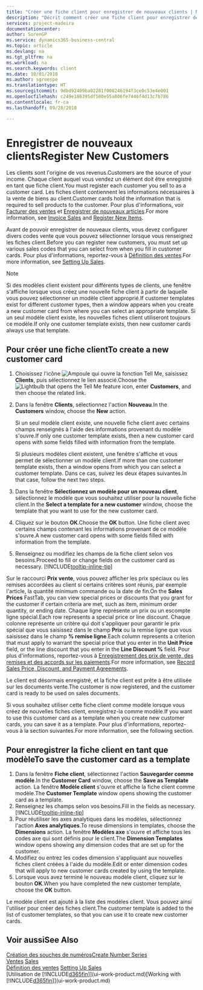 ```yaml
---
title: "Créer une fiche client pour enregistrer de nouveaux clients | Microsoft Docs"
description: "Décrit comment créer une fiche client pour enregistrer des informations sur chaque nouveau client ou client auquel vous vendez."
services: project-madeira
documentationcenter: 
author: SorenGP
ms.service: dynamics365-business-central
ms.topic: article
ms.devlang: na
ms.tgt_pltfrm: na
ms.workload: na
ms.search.keywords: client
ms.date: 10/01/2018
ms.author: sgroespe
ms.translationtype: HT
ms.sourcegitcommit: 9dbd92409ba02281f008246194f3ce0c53e4e001
ms.openlocfilehash: c249e186395df580e55a806fe7446f4d13c7b786
ms.contentlocale: fr-ca
ms.lasthandoff: 09/28/2018

---
```

# <a name="register-new-customers"></a><span data-ttu-id="b35f1-103">Enregistrer de nouveaux clients</span><span class="sxs-lookup"><span data-stu-id="b35f1-103">Register New Customers</span></span>
<span data-ttu-id="b35f1-104">Les clients sont l'origine de vos revenus.</span><span class="sxs-lookup"><span data-stu-id="b35f1-104">Customers are the source of your income.</span></span> <span data-ttu-id="b35f1-105">Chaque client auquel vous vendez un élément doit être enregistré en tant que fiche client.</span><span class="sxs-lookup"><span data-stu-id="b35f1-105">You must register each customer you sell to as a customer card.</span></span> <span data-ttu-id="b35f1-106">Les fiches client contiennent les informations nécessaires à la vente de biens au client.</span><span class="sxs-lookup"><span data-stu-id="b35f1-106">Customer cards hold the information that is required to sell products to the customer.</span></span> <span data-ttu-id="b35f1-107">Pour plus d'informations, voir [Facturer des ventes](sales-how-invoice-sales.md) et [Enregistrer de nouveaux articles](inventory-how-register-new-items.md).</span><span class="sxs-lookup"><span data-stu-id="b35f1-107">For more information, see [Invoice Sales](sales-how-invoice-sales.md) and [Register New Items](inventory-how-register-new-items.md).</span></span>  

<span data-ttu-id="b35f1-108">Avant de pouvoir enregistrer de nouveaux clients, vous devez configurer divers codes vente que vous pouvez sélectionner lorsque vous renseignez les fiches client.</span><span class="sxs-lookup"><span data-stu-id="b35f1-108">Before you can register new customers, you must set up various sales codes that you can select from when you fill in customer cards.</span></span> <span data-ttu-id="b35f1-109">Pour plus d'informations, reportez-vous à [Définition des ventes](sales-setup-sales.md).</span><span class="sxs-lookup"><span data-stu-id="b35f1-109">For more information, see [Setting Up Sales](sales-setup-sales.md).</span></span>

> [!NOTE]  
>   <span data-ttu-id="b35f1-110">Si des modèles client existent pour différents types de clients, une fenêtre s'affiche lorsque vous créez une nouvelle fiche client à partir de laquelle vous pouvez sélectionner un modèle client approprié.</span><span class="sxs-lookup"><span data-stu-id="b35f1-110">If customer templates exist for different customer types, then a window appears when you create a new customer card from where you can select an appropriate template.</span></span> <span data-ttu-id="b35f1-111">Si un seul modèle client existe, les nouvelles fiches client utiliseront toujours ce modèle.</span><span class="sxs-lookup"><span data-stu-id="b35f1-111">If only one customer template exists, then new customer cards always use that template.</span></span>

## <a name="to-create-a-new-customer-card"></a><span data-ttu-id="b35f1-112">Pour créer une fiche client</span><span class="sxs-lookup"><span data-stu-id="b35f1-112">To create a new customer card</span></span>
1. <span data-ttu-id="b35f1-113">Choisissez l'icône ![Ampoule qui ouvre la fonction Tell Me](media/ui-search/search_small.png "Dites-moi ce que vous voulez faire"), saisissez **Clients**, puis sélectionnez le lien associé.</span><span class="sxs-lookup"><span data-stu-id="b35f1-113">Choose the ![Lightbulb that opens the Tell Me feature](media/ui-search/search_small.png "Tell me what you want to do") icon, enter **Customers**, and then choose the related link.</span></span>  
2. <span data-ttu-id="b35f1-114">Dans la fenêtre **Clients**, sélectionnez l'action **Nouveau**.</span><span class="sxs-lookup"><span data-stu-id="b35f1-114">In the **Customers** window, choose the **New** action.</span></span>

    <span data-ttu-id="b35f1-115">Si un seul modèle client existe, une nouvelle fiche client avec certains champs renseignés à l'aide des informations provenant du modèle s'ouvre.</span><span class="sxs-lookup"><span data-stu-id="b35f1-115">If only one customer template exists, then a new customer card opens with some fields filled with information from the template.</span></span>

    <span data-ttu-id="b35f1-116">Si plusieurs modèles client existent, une fenêtre s'affiche et vous permet de sélectionner un modèle client.</span><span class="sxs-lookup"><span data-stu-id="b35f1-116">If more than one customer template exists, then a window opens from which you can select a customer template.</span></span> <span data-ttu-id="b35f1-117">Dans ce cas, suivez les deux étapes suivantes.</span><span class="sxs-lookup"><span data-stu-id="b35f1-117">In that case, follow the next two steps.</span></span>
3. <span data-ttu-id="b35f1-118">Dans la fenêtre **Sélectionnez un modèle pour un nouveau client**, sélectionnez le modèle que vous souhaitez utiliser pour la nouvelle fiche client.</span><span class="sxs-lookup"><span data-stu-id="b35f1-118">In the **Select a template for a new customer** window, choose the template that you want to use for the new customer card.</span></span>
4. <span data-ttu-id="b35f1-119">Cliquez sur le bouton **OK**.</span><span class="sxs-lookup"><span data-stu-id="b35f1-119">Choose the **OK** button.</span></span> <span data-ttu-id="b35f1-120">Une fiche client avec certains champs contenant les informations provenant de ce modèle s'ouvre.</span><span class="sxs-lookup"><span data-stu-id="b35f1-120">A new customer card opens with some fields filled with information from the template.</span></span>  
5. <span data-ttu-id="b35f1-121">Renseignez ou modifiez les champs de la fiche client selon vos besoins.</span><span class="sxs-lookup"><span data-stu-id="b35f1-121">Proceed to fill or change fields on the customer card as necessary.</span></span> [!INCLUDE[tooltip-inline-tip](includes/tooltip-inline-tip_md.md)]

<span data-ttu-id="b35f1-122">Sur le raccourci **Prix vente**, vous pouvez afficher les prix spéciaux ou les remises accordées au client si certains critères sont réunis, par exemple l'article, la quantité minimum commande ou la date de fin.</span><span class="sxs-lookup"><span data-stu-id="b35f1-122">On the **Sales Prices** FastTab, you can view special prices or discounts that you grant for the customer if certain criteria are met, such as item, minimum order quantity, or ending date.</span></span> <span data-ttu-id="b35f1-123">Chaque ligne représente un prix ou un escompte ligne spécial.</span><span class="sxs-lookup"><span data-stu-id="b35f1-123">Each row represents a special price or line discount.</span></span> <span data-ttu-id="b35f1-124">Chaque colonne représente un critère qui doit s'appliquer pour garantir le prix spécial que vous saisissez dans le champ **Prix** ou la remise ligne que vous saisissez dans le champ **% remise ligne**.</span><span class="sxs-lookup"><span data-stu-id="b35f1-124">Each column represents a criterion that must apply to warrant the special price that you enter in the **Unit Price** field, or the line discount that you enter in the **Line Discount %** field.</span></span> <span data-ttu-id="b35f1-125">Pour plus d'informations, reportez-vous à [Enregistrement des prix de vente, des remises et des accords sur les paiements](sales-how-record-sales-price-discount-payment-agreements.md).</span><span class="sxs-lookup"><span data-stu-id="b35f1-125">For more information, see [Record Sales Price, Discount, and Payment Agreements](sales-how-record-sales-price-discount-payment-agreements.md).</span></span>

<span data-ttu-id="b35f1-126">Le client est désormais enregistré, et la fiche client est prête à être utilisée sur les documents vente.</span><span class="sxs-lookup"><span data-stu-id="b35f1-126">The customer is now registered, and the customer card is ready to be used on sales documents.</span></span>

<span data-ttu-id="b35f1-127">Si vous souhaitez utiliser cette fiche client comme modèle lorsque vous créez de nouvelles fiches client, enregistrez-la comme modèle.</span><span class="sxs-lookup"><span data-stu-id="b35f1-127">If you want to use this customer card as a template when you create new customer cards, you can save it as a template.</span></span> <span data-ttu-id="b35f1-128">Pour plus d'informations, reportez-vous à la section suivantes.</span><span class="sxs-lookup"><span data-stu-id="b35f1-128">For more information, see the following section.</span></span>

## <a name="to-save-the-customer-card-as-a-template"></a><span data-ttu-id="b35f1-129">Pour enregistrer la fiche client en tant que modèle</span><span class="sxs-lookup"><span data-stu-id="b35f1-129">To save the customer card as a template</span></span>
1. <span data-ttu-id="b35f1-130">Dans la fenêtre **Fiche client**, sélectionnez l'action **Sauvegarder comme modèle**.</span><span class="sxs-lookup"><span data-stu-id="b35f1-130">In the **Customer Card** window, choose the **Save as Template** action.</span></span> <span data-ttu-id="b35f1-131">La fenêtre **Modèle client** s'ouvre et affiche la fiche client comme modèle.</span><span class="sxs-lookup"><span data-stu-id="b35f1-131">The **Customer Template** window opens showing the customer card as a template.</span></span>
2. <span data-ttu-id="b35f1-132">Renseignez les champs selon vos besoins.</span><span class="sxs-lookup"><span data-stu-id="b35f1-132">Fill in the fields as necessary.</span></span> [!INCLUDE[tooltip-inline-tip](includes/tooltip-inline-tip_md.md)]
3. <span data-ttu-id="b35f1-133">Pour réutiliser les axes analytiques dans les modèles, sélectionnez l'action **Axes analytiques**.</span><span class="sxs-lookup"><span data-stu-id="b35f1-133">To reuse dimensions in templates, choose the **Dimensions** action.</span></span> <span data-ttu-id="b35f1-134">La fenêtre **Modèles axe** s'ouvre et affiche tous les codes axe qui sont définis pour le client.</span><span class="sxs-lookup"><span data-stu-id="b35f1-134">The **Dimension Templates** window opens showing any dimension codes that are set up for the customer.</span></span>
4. <span data-ttu-id="b35f1-135">Modifiez ou entrez les codes dimension s'appliquant aux nouvelles fiches client créées à l'aide du modèle.</span><span class="sxs-lookup"><span data-stu-id="b35f1-135">Edit or enter dimension codes that will apply to new customer cards created by using the template.</span></span>  
5. <span data-ttu-id="b35f1-136">Lorsque vous avez terminé le nouveau modèle client, cliquez sur le bouton **OK**.</span><span class="sxs-lookup"><span data-stu-id="b35f1-136">When you have completed the new customer template, choose the **OK** button.</span></span>

<span data-ttu-id="b35f1-137">Le modèle client est ajouté à la liste des modèles client. Vous pouvez ainsi l'utiliser pour créer des fiches client.</span><span class="sxs-lookup"><span data-stu-id="b35f1-137">The customer template is added to the list of customer templates, so that you can use it to create new customer cards.</span></span>

## <a name="see-also"></a><span data-ttu-id="b35f1-138">Voir aussi</span><span class="sxs-lookup"><span data-stu-id="b35f1-138">See Also</span></span>
[<span data-ttu-id="b35f1-139">Création des souches de numéros</span><span class="sxs-lookup"><span data-stu-id="b35f1-139">Create Number Series</span></span>](ui-create-number-series.md)  
<span data-ttu-id="b35f1-140">[Ventes](sales-manage-sales.md)  </span><span class="sxs-lookup"><span data-stu-id="b35f1-140">[Sales](sales-manage-sales.md)  </span></span>  
<span data-ttu-id="b35f1-141">[Définition des ventes](sales-setup-sales.md)  </span><span class="sxs-lookup"><span data-stu-id="b35f1-141">[Setting Up Sales](sales-setup-sales.md)  </span></span>  
<span data-ttu-id="b35f1-142">[Utilisation de [!INCLUDE[d365fin](includes/d365fin_md.md)]](ui-work-product.md)</span><span class="sxs-lookup"><span data-stu-id="b35f1-142">[Working with [!INCLUDE[d365fin](includes/d365fin_md.md)]](ui-work-product.md)</span></span>

